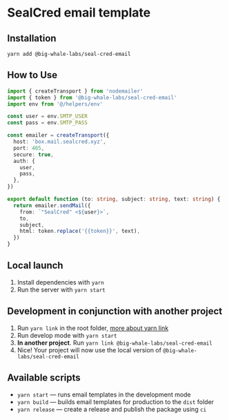 # SealCred email template

## Installation

`yarn add @big-whale-labs/seal-cred-email`

## How to Use

```ts
import { createTransport } from 'nodemailer'
import { token } from '@big-whale-labs/seal-cred-email'
import env from '@/helpers/env'

const user = env.SMTP_USER
const pass = env.SMTP_PASS

const emailer = createTransport({
  host: 'box.mail.sealcred.xyz',
  port: 465,
  secure: true,
  auth: {
    user,
    pass,
  },
})

export default function (to: string, subject: string, text: string) {
  return emailer.sendMail({
    from: `"SealCred" <${user}>`,
    to,
    subject,
    html: token.replace('{{token}}', text),
  })
}
```

## Local launch

1. Install dependencies with `yarn`
2. Run the server with `yarn start`

## Development in conjunction with another project

1. Run `yarn link` in the root folder, [more about yarn link](https://classic.yarnpkg.com/en/docs/cli/link)
2. Run develop mode with `yarn start`
3. **In another project**. Run `yarn link @big-whale-labs/seal-cred-email`
4. Nice! Your project will now use the local version of `@big-whale-labs/seal-cred-email`

## Available scripts

- `yarn start` — runs email templates in the development mode
- `yarn build` — builds email templates for production to the `dist` folder
- `yarn release` — create a release and publish the package using `ci`
